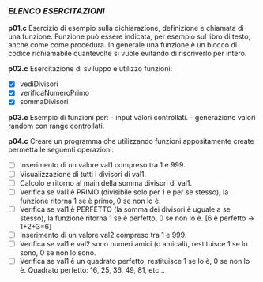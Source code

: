 ### *ELENCO ESERCITAZIONI*

**p01.c**
Esercizio di esempio sulla dichiarazione, definizione e chiamata di una funzione. Funzione può essere indicata, per esempio sul libro di testo, anche come come procedura. In generale una funzione è un blocco di codice richiamabile quantevolte si vuole	evitando di riscriverlo per intero.

**p02.c**
Esercitazione di sviluppo e utilizzo funzioni:
- [x] vediDivisori
- [x] verificaNumeroPrimo
- [x] sommaDivisori

**p03.c**
Esempio di funzioni per:
    - input valori controllati.
    - generazione valori random con range controllati.

**p04.c**
Creare un programma che utilizzando funzioni appositamente create permetta le seguenti operazioni:
- [ ] Inserimento di un valore val1 compreso tra 1 e 999.
- [ ] Visualizzazione di tutti i divisori di val1.
- [ ] Calcolo e ritorno al main della somma divisori di val1.
- [ ] Verifica se val1 è PRIMO (divisibile solo per 1 e per se stesso), la funzione ritorna 1 se è primo, 0 se non lo è.
- [ ] Verifica se val1 è PERFETTO (la somma dei divisori è uguale a se stesso), la funzione ritorna 1 se è perfetto, 0 se non lo è. [6 è perfetto -> 1+2+3=6]
- [ ] Inserimento di un valore val2 compreso tra 1 e 999.
- [ ] Verifica se val1 e val2 sono numeri amici (o amicali), restituisce 1 se lo sono,
    0 se non lo sono.
- [ ] Verifica se val1 è un quadrato perfetto, restituisce 1 se lo è, 0 se non lo è.
    Quadrato perfetto: 16, 25, 36, 49, 81, etc...